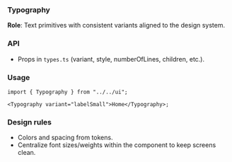 ### Typography

**Role**: Text primitives with consistent variants aligned to the design system.

### API

- Props in `types.ts` (variant, style, numberOfLines, children, etc.).

### Usage

```tsx
import { Typography } from "../../ui";

<Typography variant="labelSmall">Home</Typography>;
```

### Design rules

- Colors and spacing from tokens.
- Centralize font sizes/weights within the component to keep screens clean.

